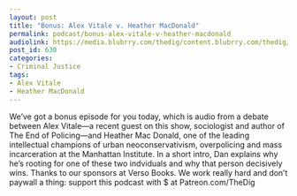 ```yaml
---
layout: post
title: "Bonus: Alex Vitale v. Heather MacDonald"
permalink: podcast/bonus-alex-vitale-v-heather-macdonald
audiolink: https://media.blubrry.com/thedig/content.blubrry.com/thedig/The_Dig_-_EP_70_-_Vitale-V-MacDonald.mp3
post_id: 630
categories: 
- Criminal Justice
tags: 
- Alex Vitale
- Heather MacDonald
---
```


We’ve got a bonus episode for you today, which is audio from a debate between Alex Vitale—a recent guest on this show, sociologist and author of The End of Policing—and Heather Mac Donald, one of the leading intellectual champions of urban neoconservativism, overpolicing and mass incarceration at the Manhattan Institute. In a short intro, Dan explains why he’s rooting for one of these two indviduals and why that person decisively wins. Thanks to our sponsors at Verso Books. We work really hard and don’t paywall a thing: support this podcast with $ at Patreon.com/TheDig